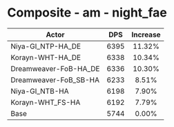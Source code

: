 # Composite - am - night_fae
| Actor | DPS | Increase |
|---|:---:|:---:|
|Niya-GI_NTP-HA_DE|6395|11.32%|
|Korayn-WHT-HA_DE|6338|10.34%|
|Dreamweaver-FoB-HA_DE|6336|10.30%|
|Dreamweaver-FoB_SB-HA|6233|8.51%|
|Niya-GI_NTB-HA|6198|7.90%|
|Korayn-WHT_FS-HA|6192|7.79%|
|Base|5744|0.00%|
